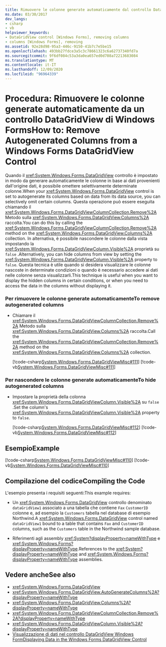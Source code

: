 ```yaml
---
title: Rimuovere le colonne generate automaticamente dal controllo DataGridView
ms.date: 03/30/2017
dev_langs:
- csharp
- vb
helpviewer_keywords:
- DataGridView control [Windows Forms], removing columns
- columns [Windows Forms], removing
ms.assetid: 92e28d98-95a3-446c-9150-41b7c7e5be15
ms.openlocfilehash: 493bb27fdce3a5c3c78661323c6a62737340fd7a
ms.sourcegitcommit: 9f6df084c53a3da0ea657ed0d708a72213683084
ms.translationtype: MT
ms.contentlocale: it-IT
ms.lasthandoff: 12/09/2020
ms.locfileid: "96964339"
---
```

# <a name="how-to-remove-autogenerated-columns-from-a-windows-forms-datagridview-control"></a><span data-ttu-id="36b11-102">Procedura: Rimuovere le colonne generate automaticamente da un controllo DataGridView di Windows Forms</span><span class="sxs-lookup"><span data-stu-id="36b11-102">How to: Remove Autogenerated Columns from a Windows Forms DataGridView Control</span></span>
<span data-ttu-id="36b11-103">Quando il <xref:System.Windows.Forms.DataGridView> controllo è impostato in modo da generare automaticamente le colonne in base ai dati provenienti dall'origine dati, è possibile omettere selettivamente determinate colonne.</span><span class="sxs-lookup"><span data-stu-id="36b11-103">When your <xref:System.Windows.Forms.DataGridView> control is set to autogenerate its columns based on data from its data source, you can selectively omit certain columns.</span></span> <span data-ttu-id="36b11-104">Questa operazione può essere eseguita chiamando il <xref:System.Windows.Forms.DataGridViewColumnCollection.Remove%2A> Metodo sulla <xref:System.Windows.Forms.DataGridView.Columns%2A> raccolta.</span><span class="sxs-lookup"><span data-stu-id="36b11-104">You can do this by calling the <xref:System.Windows.Forms.DataGridViewColumnCollection.Remove%2A> method on the <xref:System.Windows.Forms.DataGridView.Columns%2A> collection.</span></span> <span data-ttu-id="36b11-105">In alternativa, è possibile nascondere le colonne dalla vista impostando la <xref:System.Windows.Forms.DataGridViewColumn.Visible%2A> proprietà su `false` .</span><span class="sxs-lookup"><span data-stu-id="36b11-105">Alternatively, you can hide columns from view by setting the <xref:System.Windows.Forms.DataGridViewColumn.Visible%2A> property to `false`.</span></span> <span data-ttu-id="36b11-106">Questa tecnica è utile quando si desidera visualizzare le colonne nascoste in determinate condizioni o quando è necessario accedere ai dati nelle colonne senza visualizzarli.</span><span class="sxs-lookup"><span data-stu-id="36b11-106">This technique is useful when you want to display the hidden columns in certain conditions, or when you need to access the data in the columns without displaying it.</span></span>  
  
### <a name="to-remove-autogenerated-columns"></a><span data-ttu-id="36b11-107">Per rimuovere le colonne generate automaticamente</span><span class="sxs-lookup"><span data-stu-id="36b11-107">To remove autogenerated columns</span></span>  
  
- <span data-ttu-id="36b11-108">Chiamare il <xref:System.Windows.Forms.DataGridViewColumnCollection.Remove%2A> Metodo sulla <xref:System.Windows.Forms.DataGridView.Columns%2A> raccolta.</span><span class="sxs-lookup"><span data-stu-id="36b11-108">Call the <xref:System.Windows.Forms.DataGridViewColumnCollection.Remove%2A> method on the <xref:System.Windows.Forms.DataGridView.Columns%2A> collection.</span></span>  
  
     [!code-csharp[System.Windows.Forms.DataGridViewMisc#111](~/samples/snippets/csharp/VS_Snippets_Winforms/System.Windows.Forms.DataGridViewMisc/CS/datagridviewmisc.cs#111)]
     [!code-vb[System.Windows.Forms.DataGridViewMisc#111](~/samples/snippets/visualbasic/VS_Snippets_Winforms/System.Windows.Forms.DataGridViewMisc/VB/datagridviewmisc.vb#111)]  
  
### <a name="to-hide-autogenerated-columns"></a><span data-ttu-id="36b11-109">Per nascondere le colonne generate automaticamente</span><span class="sxs-lookup"><span data-stu-id="36b11-109">To hide autogenerated columns</span></span>  
  
- <span data-ttu-id="36b11-110">Impostare la proprietà della colonna <xref:System.Windows.Forms.DataGridViewColumn.Visible%2A> su `false` .</span><span class="sxs-lookup"><span data-stu-id="36b11-110">Set the column's <xref:System.Windows.Forms.DataGridViewColumn.Visible%2A> property to `false`.</span></span>  
  
     [!code-csharp[System.Windows.Forms.DataGridViewMisc#112](~/samples/snippets/csharp/VS_Snippets_Winforms/System.Windows.Forms.DataGridViewMisc/CS/datagridviewmisc.cs#112)]
     [!code-vb[System.Windows.Forms.DataGridViewMisc#112](~/samples/snippets/visualbasic/VS_Snippets_Winforms/System.Windows.Forms.DataGridViewMisc/VB/datagridviewmisc.vb#112)]  
  
## <a name="example"></a><span data-ttu-id="36b11-111">Esempio</span><span class="sxs-lookup"><span data-stu-id="36b11-111">Example</span></span>  
 [!code-csharp[System.Windows.Forms.DataGridViewMisc#110](~/samples/snippets/csharp/VS_Snippets_Winforms/System.Windows.Forms.DataGridViewMisc/CS/datagridviewmisc.cs#110)]
 [!code-vb[System.Windows.Forms.DataGridViewMisc#110](~/samples/snippets/visualbasic/VS_Snippets_Winforms/System.Windows.Forms.DataGridViewMisc/VB/datagridviewmisc.vb#110)]  
  
## <a name="compiling-the-code"></a><span data-ttu-id="36b11-112">Compilazione del codice</span><span class="sxs-lookup"><span data-stu-id="36b11-112">Compiling the Code</span></span>  
 <span data-ttu-id="36b11-113">L'esempio presenta i requisiti seguenti:</span><span class="sxs-lookup"><span data-stu-id="36b11-113">This example requires:</span></span>  
  
- <span data-ttu-id="36b11-114">Un <xref:System.Windows.Forms.DataGridView> controllo denominato `dataGridView1` associato a una tabella che contiene `Fax` `CustomerID` colonne e, ad esempio la `Customers` tabella nel database di esempio Northwind.</span><span class="sxs-lookup"><span data-stu-id="36b11-114">A <xref:System.Windows.Forms.DataGridView> control named `dataGridView1` bound to a table that contains `Fax` and `CustomerID` columns, such as the `Customers` table in the Northwind sample database.</span></span>  
  
- <span data-ttu-id="36b11-115">Riferimenti agli assembly <xref:System?displayProperty=nameWithType> e <xref:System.Windows.Forms?displayProperty=nameWithType>.</span><span class="sxs-lookup"><span data-stu-id="36b11-115">References to the <xref:System?displayProperty=nameWithType> and <xref:System.Windows.Forms?displayProperty=nameWithType> assemblies.</span></span>  
  
## <a name="see-also"></a><span data-ttu-id="36b11-116">Vedere anche</span><span class="sxs-lookup"><span data-stu-id="36b11-116">See also</span></span>

- <xref:System.Windows.Forms.DataGridView>
- <xref:System.Windows.Forms.DataGridView.AutoGenerateColumns%2A?displayProperty=nameWithType>
- <xref:System.Windows.Forms.DataGridView.Columns%2A?displayProperty=nameWithType>
- <xref:System.Windows.Forms.DataGridViewColumnCollection.Remove%2A?displayProperty=nameWithType>
- <xref:System.Windows.Forms.DataGridViewColumn.Visible%2A?displayProperty=nameWithType>
- [<span data-ttu-id="36b11-117">Visualizzazione di dati nel controllo DataGridView Windows Form</span><span class="sxs-lookup"><span data-stu-id="36b11-117">Displaying Data in the Windows Forms DataGridView Control</span></span>](displaying-data-in-the-windows-forms-datagridview-control.md)

